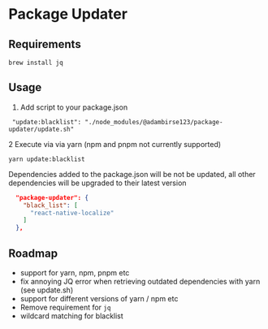 # Package Updater

## Requirements

`brew install jq`

## Usage

1. Add script to your package.json

```
 "update:blacklist": "./node_modules/@adambirse123/package-updater/update.sh"
```

2 Execute via via yarn (npm and pnpm not currently supported)

`yarn update:blacklist`

Dependencies added to the package.json will be not be updated, all other dependencies will be upgraded to their latest version

```json
  "package-updater": {
    "black_list": [
      "react-native-localize"
    ]
  },
```

## Roadmap

- support for yarn, npm, pnpm etc
- fix annoying JQ error when retrieving outdated dependencies with yarn (see update.sh)
- support for different versions of yarn / npm etc
- Remove requirement for `jq`
- wildcard matching for blacklist
